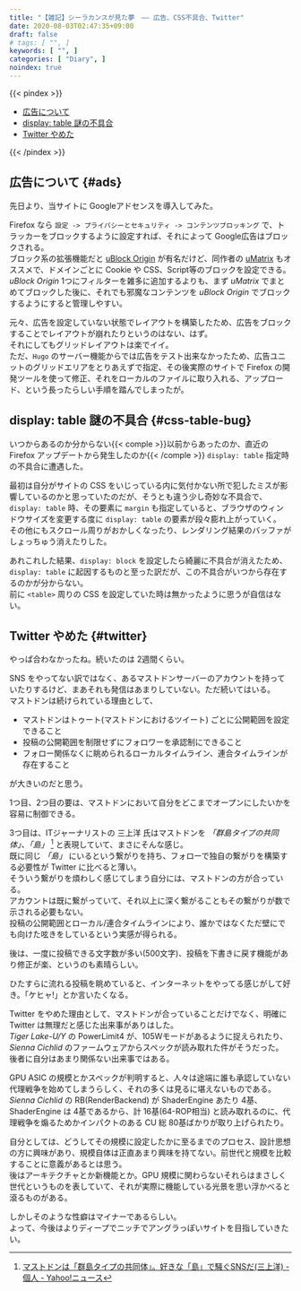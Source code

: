 ```yaml
---
title: "【雑記】シーラカンスが見た夢　―― 広告、CSS不具合、Twitter"
date: 2020-08-03T02:47:35+09:00
draft: false
# tags: [ "", ]
keywords: [ "", ]
categories: [ "Diary", ]
noindex: true
---
```


{{< pindex >}}

 * [広告について](#ads)
 * [display: table 謎の不具合](#css-table-bug)
 * [Twitter やめた](#twitter)


{{< /pindex >}}

## 広告について {#ads}
先日より、当サイトに Googleアドセンスを導入してみた。  

Firefox なら `設定 -> プライバシーとセキュリティ -> コンテンツブロッキング` で、トラッカーをブロックするように設定すれば、それによって Google広告はブロックされる。  
ブロック系の拡張機能だと [uBlock Origin](https://github.com/gorhill/uBlock) が有名だけど、同作者の [uMatrix](https://github.com/gorhill/uMatrix) もオススメで、ドメインごとに Cookie や CSS、Script等のブロックを設定できる。*uBlock Origin* 1つにフィルターを雑多に追加するよりも、まず *uMatrix* でまとめてブロックした後に、それでも邪魔なコンテンツを *uBlock Origin* でブロックするようにすると管理しやすい。  

元々、広告を設定していない状態でレイアウトを構築したため、広告をブロックすることでレイアウトが崩れたりというのはない、はず。  
それにしてもグリッドレイアウトは楽でイイ。  
ただ、`Hugo` のサーバー機能からでは広告をテスト出来なかったため、広告ユニットのグリッドエリアをとりあえずで指定、その後実際のサイトで Firefox の開発ツールを使って修正、それをローカルのファイルに取り入れる、アップロード、という長ったらしい手順を踏んでしまったが。    


## display: table 謎の不具合 {#css-table-bug}

いつからあるのか分からない{{< comple >}}以前からあったのか、直近の Firefox アップデートから発生したのか{{< /comple >}} `display: table` 指定時の不具合に遭遇した。  

最初は自分がサイトの CSS をいじっている内に気付かない所で犯したミスが影響しているのかと思っていたのだが、そうとも違う少し奇妙な不具合で、  
`display: table` 時、その要素に `margin` も指定していると、ブラウザのウィンドウサイズを変更する度に `display: table` の要素が段々膨れ上がっていく。  
その他にもスクロール周りがおかしくなったり、レンダリング結果のバッファがしょっちゅう消えたりした。  

あれこれした結果、`display: block` を設定したら綺麗に不具合が消えたため、`display: table` に起因するものと至った訳だが、この不具合がいつから存在するのかが分からない。  
前に `<table>` 周りの CSS を設定していた時は無かったように思うが自信はない。  

## Twitter やめた {#twitter}
やっぱ合わなかったね。続いたのは 2週間くらい。  

SNS をやってない訳ではなく、あるマストドンサーバーのアカウントを持っていたりするけど、まあそれも発信はあまりしていない。ただ続いてはいる。  
マストドンは続けられている理由として、

 * マストドンはトゥート(マストドンにおけるツイート) ごとに公開範囲を設定できること
 * 投稿の公開範囲を制限せずにフォロワーを承認制にできること
 * フォロー関係なくに眺められるローカルタイムライン、連合タイムラインが存在すること

が大きいのだと思う。  

1つ目、2つ目の要は、マストドンにおいて自分をどこまでオープンにしたいかを容易に制御できる。  

3つ目は、ITジャーナリストの 三上洋 氏はマストドンを *「群島タイプの共同体」、「島」* [^mikami-san] と表現していて、まさにそんな感じ。  
既に同じ *「島」* にいるという繋がりを持ち、フォローで独自の繋がりを構築する必要性が Twitter に比べると薄い。  
そういう繋がりを煩わしく感じてしまう自分には、マストドンの方が合っている。  
アカウントは既に繋がっていて、それ以上に深く繋がることもその繋がりが数で示される必要もない。  
投稿の公開範囲とローカル/連合タイムラインにより、誰かではなくただ壁にでも向けた呟きをしているという実感が得られる。  

[^mikami-san]: [マストドンは「群島タイプの共同体」。好きな「島」で騒ぐSNSだ(三上洋) - 個人 - Yahoo!ニュース](https://news.yahoo.co.jp/byline/mikamiyoh/20170422-00070187/)

後は、一度に投稿できる文字数が多い(500文字)、投稿を下書きに戻す機能があり修正が楽、というのも素晴らしい。  

ひたすらに流れる投稿を眺めていると、インターネットをやってる感じがして好き。「ケヒャ!」とか言いたくなる。  

Twitter をやめた理由として、マストドンが合っていることだけでなく、明確に Twitter は無理だと感じた出来事がありはした。  
*Tiger Lake-U/Y* の PowerLimit4 が、105Wモードがあるように捉えられたり、*Sienna Cichlid* のファームウェアからスペックが読み取れた件がそうだった。  
後者に自分はあまり関係ない出来事ではある。  

GPU ASIC の規模とかスペックが判明すると、人々は途端に誰も承認していない代理戦争を始めてしまうらしく、それの多くは見るに堪えないものである。  
*Sienna Cichlid* の RB(RenderBackend) が ShaderEngine あたり 4基、ShaderEngine は 4基であるから、計 16基(64-ROP相当) と読み取れるのに、代理戦争を煽るためかインパクトのある CU 総 80基ばかりが取り上げられたり。  

自分としては、どうしてその規模に設定したかに至るまでのプロセス、設計思想の方に興味があり、規模自体は正直あまり興味を持てない。前世代と規模を比較することに意義があるとは思う。  
後はアーキテクチャとか新機能とか。GPU 規模に関わらないそれらはまさしく世代というものを表していて、それが実際に機能している光景を思い浮かべると滾るものがある。  

しかしそのような性癖はマイナーであるらしい。  
よって、今後はよりディープでニッチでアングラっぽいサイトを目指していきたい。  
